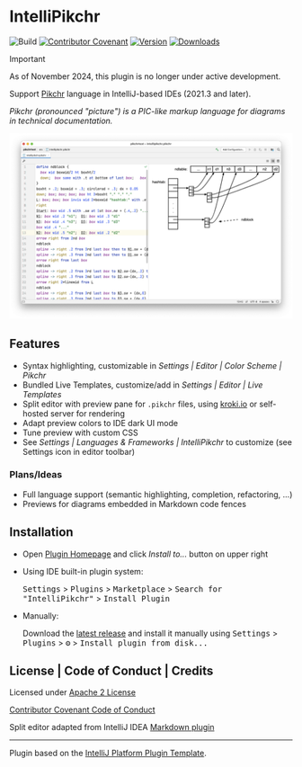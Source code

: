# IntelliPikchr

![Build](https://github.com/YannCebron/IntelliPikchr/workflows/Build/badge.svg)
[![Contributor Covenant](https://img.shields.io/badge/Contributor%20Covenant-v2.0%20adopted-ff69b4.svg)](CODE_OF_CONDUCT.md)
[![Version](https://img.shields.io/jetbrains/plugin/v/17624.svg)](https://plugins.jetbrains.com/plugin/17624)
[![Downloads](https://img.shields.io/jetbrains/plugin/d/17624.svg)](https://plugins.jetbrains.com/plugin/17624)


> [!IMPORTANT]
> As of November 2024, this plugin is no longer under active development.

Support [Pikchr](https://pikchr.org/) language in IntelliJ-based IDEs (2021.3 and later).

_Pikchr (pronounced "picture") is a PIC-like markup language for diagrams in technical documentation._
                   
![IntelliPikchr](docs/intellipikchr.png)

## Features
 
- Syntax highlighting, customizable in _Settings \| Editor \| Color Scheme \| Pikchr_
- Bundled Live Templates, customize/add in _Settings \| Editor \| Live Templates_
- Split editor with preview pane for `.pikchr` files, using [kroki.io](https://kroki.io) or self-hosted server for rendering
- Adapt preview colors to IDE dark UI mode
- Tune preview with custom CSS
- See _Settings \| Languages & Frameworks \| IntelliPikchr_ to customize (see Settings icon in editor toolbar)

### Plans/Ideas

- Full language support (semantic highlighting, completion, refactoring, ...)
- Previews for diagrams embedded in Markdown code fences

## Installation
            
- Open [Plugin Homepage](https://plugins.jetbrains.com/plugin/17624-intellipikchr) and click *Install to...* button on upper right

- Using IDE built-in plugin system:

  <kbd>Settings</kbd> > <kbd>Plugins</kbd> > <kbd>Marketplace</kbd> > <kbd>Search for "IntelliPikchr"</kbd> >  <kbd>Install Plugin</kbd>

- Manually:

  Download the [latest release](https://github.com/YannCebron/IntelliPikchr/releases/latest) and install it manually
  using
  <kbd>Settings</kbd> > <kbd>Plugins</kbd> > <kbd>⚙️</kbd> > <kbd>Install plugin from disk...</kbd>
                             
## License | Code of Conduct | Credits

Licensed under [Apache 2 License](LICENSE)

[Contributor Covenant Code of Conduct](CODE_OF_CONDUCT.md)
                                      
Split editor adapted from IntelliJ IDEA [Markdown plugin](https://github.com/JetBrains/intellij-community/tree/master/plugins/markdown)

---
Plugin based on the [IntelliJ Platform Plugin Template][template].

[template]: https://github.com/JetBrains/intellij-platform-plugin-template
